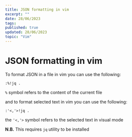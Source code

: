 ```yaml
---
title: JSON formatting in vim
excerpt: ""
date: 28/06/2023
tags:
published: true
updated: 28/06/2023
topic: "Vim"
---
```


# JSON formatting in vim

To format JSON in a file in vim you can use the following:
```vim
:%!jq .
```
`%` symbol refers to the content of the current file

and to format selected text in vim you can use the following:
```vim
:'<,'>!jq .
```
the `'<,'>` symbol refers to the selected text in visual mode

**N.B.** This requires `jq` utility to be installed

